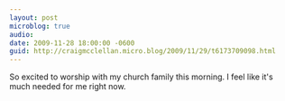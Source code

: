 ```yaml
---
layout: post
microblog: true
audio: 
date: 2009-11-28 18:00:00 -0600
guid: http://craigmcclellan.micro.blog/2009/11/29/t6173709098.html
---
```

So excited to worship with my church family this morning. I feel like it's much needed for me right now.
